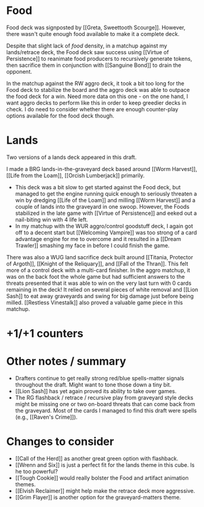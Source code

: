 # Food

Food deck was signposted by [[Greta, Sweettooth Scourge]]. However, there wasn't quite enough food available to make it a complete deck.

Despite that slight lack of _food_ density, in a matchup against my lands/retrace deck, the Food deck saw success
using [[Virtue of Persistence]] to reanimate food producers to recursively generate tokens, then sacrifice them
in conjunction with [[Sanguine Bond]] to drain the opponent.

In the matchup against the RW aggro deck, it took a bit too long for the Food deck to stabilize the board and the aggro deck was able to
outpace the food deck for a win. Need more data on this one - on the one hand, I want aggro decks to perform like this in order to
keep greedier decks in check. I do need to consider whether there are enough counter-play options available for the food deck though.

# Lands

Two versions of a lands deck appeared in this draft.

I made a BRG lands-in-the-graveyard deck based around [[Worm Harvest]], [[Life from the Loam]], [[Orcish Lumberjack]] primarily.
- This deck was a bit slow to get started against the Food deck, but managed to get the engine running quick enough to seriously threaten a win by dredging [[Life of the Loam]]
and milling [[Worm Harvest]] and a couple of lands into the graveyard in one swoop. However, the Foods stabilized in the late game
with [[Virtue of Persistence]] and eeked out a nail-biting win with 4 life left.
- In my matchup with the WUR aggro/control goodstuff deck, I again got off to a decent start but [[Welcoming Vampire]] was too
strong of a card advantage engine for me to overcome and it resulted in a [[Dream Trawler]] smashing my face in before I could finish the game.

There was also a WUG land sacrifice deck built around [[Titania, Protector of Argoth]], [[Knight of the Reliquary]], and [[Fall of the Thran]]. This felt
more of a control deck with a multi-card finisher. In the aggro matchup, it was on the back foot the whole game but had sufficient answers to the threats
presented that it was able to win on the very last turn with 0 cards remaining in the deck! It relied on several pieces of white removal and [[Lion Sash]]
to eat away graveyards and swing for big damage just before being milled. [[Restless Vinestalk]] also proved a valuable game piece in this matchup.

# +1/+1 counters



# Other notes / summary

- Drafters continue to get really strong red/blue spells-matter signals throughout the draft. Might want to tone those down a tiny bit.
- [[Lion Sash]] has yet again proved its ability to take over games.
- The RG flashback / retrace / recursive play from graveyard style decks might be missing one or two on-board threats that can come back
  from the graveyard. Most of the cards I managed to find this draft were spells (e.g., [[Raven's Crime]]).

# Changes to consider

- [[Call of the Herd]] as another great green option with flashback.
- [[Wrenn and Six]] is just a perfect fit for the lands theme in this cube. Is he too powerful?
- [[Tough Cookie]] would really bolster the Food and artifact animation themes.
- [[Elvish Reclaimer]] might help make the retrace deck more aggressive.
- [[Grim Flayer]] is another option for the graveyard-matters theme.
